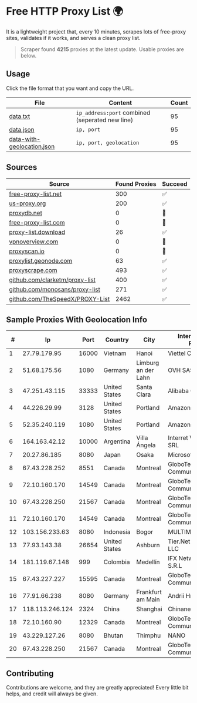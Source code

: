 
# Free HTTP Proxy List 🌍

It is a lightweight project that, every 10 minutes, scrapes lots of free-proxy sites, validates if it works, and serves a clean proxy list.


> Scraper found **4215** proxies at the latest update. Usable proxies are below.

## Usage

Click the file format that you want and copy the URL.


|File|Content|Count|
|----|-------|-----|
|[data.txt](https://raw.githubusercontent.com/themiralay/Proxy-List-World/master/data.txt)|`ip_address:port` combined (seperated new line)|95|
|[data.json](https://raw.githubusercontent.com/themiralay/Proxy-List-World/master/data.json)|`ip, port`|95|
|[data-with-geolocation.json](https://raw.githubusercontent.com/themiralay/Proxy-List-World/master/data-with-geolocation.json)|`ip, port, geolocation`|95|

## Sources

|Source|Found Proxies|Succeed|
|------|-------------|-------|
|[free-proxy-list.net](https://free-proxy-list.net)|300|✅|
|[us-proxy.org](https://www.us-proxy.org)|200|✅|
|[proxydb.net](http://proxydb.net)|0|🚫|
|[free-proxy-list.com](https://free-proxy-list.com/?page=&port=&type%5B%5D=http&type%5B%5D=https&up_time=0&search=Search)|0|🚫|
|[proxy-list.download](https://www.proxy-list.download/HTTP)|26|✅|
|[vpnoverview.com](https://vpnoverview.com/privacy/anonymous-browsing/free-proxy-servers)|0|🚫|
|[proxyscan.io](https://www.proxyscan.io)|0|🚫|
|[proxylist.geonode.com](https://proxylist.geonode.com/api/proxy-list?limit=300&page=1&sort_by=lastChecked&sort_type=desc&protocols=http,https)|63|✅|
|[proxyscrape.com](https://api.proxyscrape.com/v2/?request=displayproxies&protocol=http&timeout=10000&country=all&ssl=all&anonymity=all)|493|✅|
|[github.com/clarketm/proxy-list](https://raw.githubusercontent.com/clarketm/proxy-list/master/proxy-list-raw.txt)|400|✅|
|[github.com/monosans/proxy-list](https://raw.githubusercontent.com/monosans/proxy-list/main/proxies/http.txt)|271|✅|
|[github.com/TheSpeedX/PROXY-List](https://raw.githubusercontent.com/TheSpeedX/PROXY-List/master/http.txt)|2462|✅|


## Sample Proxies With Geolocation Info

|#|Ip|Port|Country|City|Internet Service Provider|
|-|--|----|-------|----|-------------------------|
|1|27.79.179.95|16000|Vietnam|Hanoi|Viettel Corporation|
|2|51.68.175.56|1080|Germany|Limburg an der Lahn|OVH SAS|
|3|47.251.43.115|33333|United States|Santa Clara|Alibaba Cloud LLC|
|4|44.226.29.99|3128|United States|Portland|Amazon.com, Inc.|
|5|52.35.240.119|1080|United States|Portland|Amazon.com, Inc.|
|6|164.163.42.12|10000|Argentina|Villa Ángela|Interret Villa Angela SRL|
|7|20.27.86.185|8080|Japan|Osaka|Microsoft Corporation|
|8|67.43.228.252|8551|Canada|Montreal|GloboTech Communications|
|9|72.10.160.170|14549|Canada|Montreal|GloboTech Communications|
|10|67.43.228.250|21567|Canada|Montreal|GloboTech Communications|
|11|72.10.160.170|14549|Canada|Montreal|GloboTech Communications|
|12|103.156.233.63|8080|Indonesia|Bogor|MULTIMEDIALINKTECH|
|13|77.93.143.38|26654|United States|Ashburn|Tier.Net Technologies LLC|
|14|181.119.67.148|999|Colombia|Medellín|IFX Networks Argentina S.R.L|
|15|67.43.227.227|15595|Canada|Montreal|GloboTech Communications|
|16|77.91.66.238|8080|Germany|Frankfurt am Main|Andrii Hrosh|
|17|118.113.246.124|2324|China|Shanghai|Chinanet|
|18|72.10.160.90|12329|Canada|Montreal|GloboTech Communications|
|19|43.229.127.26|8080|Bhutan|Thimphu|NANO|
|20|67.43.228.250|21567|Canada|Montreal|GloboTech Communications|



## Contributing

Contributions are welcome, and they are greatly appreciated! Every
little bit helps, and credit will always be given.

